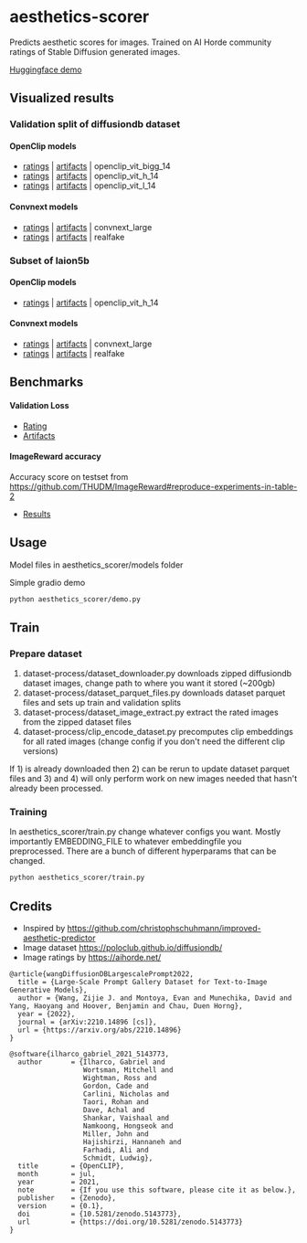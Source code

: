 # aesthetics-scorer

Predicts aesthetic scores for images. Trained on AI Horde community ratings of Stable Diffusion generated images.

[Huggingface demo](https://huggingface.co/spaces/kenjiqq/aesthetics-scorer)

## Visualized results

### Validation split of diffusiondb dataset

#### OpenClip models

* [ratings](https://htmlpreview.github.io/?https://github.com/kenjiqq/aesthetics-scorer/blob/main/visualize/diffusiondb/visualize-aesthetics_scorer_rating_openclip_vit_bigg_14.html) 
| [artifacts](https://htmlpreview.github.io/?https://github.com/kenjiqq/aesthetics-scorer/blob/main/visualize/diffusiondb/visualize-aesthetics_scorer_artifacts_openclip_vit_bigg_14.html) 
| openclip_vit_bigg_14
* [ratings](https://htmlpreview.github.io/?https://github.com/kenjiqq/aesthetics-scorer/blob/main/visualize/diffusiondb/visualize-aesthetics_scorer_rating_openclip_vit_h_14.html) 
| [artifacts](https://htmlpreview.github.io/?https://github.com/kenjiqq/aesthetics-scorer/blob/main/visualize/diffusiondb/visualize-aesthetics_scorer_artifacts_openclip_vit_h_14.html) 
| openclip_vit_h_14
* [ratings](https://htmlpreview.github.io/?https://github.com/kenjiqq/aesthetics-scorer/blob/main/visualize/diffusiondb/visualize-aesthetics_scorer_rating_openclip_vit_l_14.html) 
| [artifacts](https://htmlpreview.github.io/?https://github.com/kenjiqq/aesthetics-scorer/blob/main/visualize/diffusiondb/visualize-aesthetics_scorer_artifacts_openclip_vit_l_14.html) 
| openclip_vit_l_14

#### Convnext models
* [ratings](https://htmlpreview.github.io/?https://github.com/kenjiqq/aesthetics-scorer/blob/main/visualize/diffusiondb/visualize-aesthetics_rating_convnext_large_2e_b2e.html)
| [artifacts](https://htmlpreview.github.io/?https://github.com/kenjiqq/aesthetics-scorer/blob/main/visualize/diffusiondb/visualize-aesthetics_artifacts_convnext_large_2e_b2e.html) 
| convnext_large
* [ratings](https://htmlpreview.github.io/?https://github.com/kenjiqq/aesthetics-scorer/blob/main/visualize/diffusiondb/visualize-aesthetics_rating_realfake_2e_b2e.html)
| [artifacts](https://htmlpreview.github.io/?https://github.com/kenjiqq/aesthetics-scorer/blob/main/visualize/diffusiondb/visualize-aesthetics_artifacts_realfake_2e_b2e.html) 
| realfake

### Subset of laion5b

####  OpenClip models

* [ratings](https://htmlpreview.github.io/?https://github.com/kenjiqq/aesthetics-scorer/blob/main/visualize/laion/visualize-laion5b-rating-openclip_vit_h_14.html) 
| [artifacts](https://htmlpreview.github.io/?https://github.com/kenjiqq/aesthetics-scorer/blob/main/visualize/laion/visualize-laion5b-artifacts-openclip_vit_h_14.html)
| openclip_vit_h_14

#### Convnext models

* [ratings](https://htmlpreview.github.io/?https://github.com/kenjiqq/aesthetics-scorer/blob/main/visualize/laion/visualize-laion5b-rating-aesthetics_rating_convnext_large_2e_b2e.html) 
| [artifacts](https://htmlpreview.github.io/?https://github.com/kenjiqq/aesthetics-scorer/blob/main/visualize/laion/visualize-laion5b-artifacts-aesthetics_artifacts_convnext_large_2e_b2e.html)
| convnext_large
* [ratings](https://htmlpreview.github.io/?https://github.com/kenjiqq/aesthetics-scorer/blob/main/visualize/laion/visualize-laion5b-rating-aesthetics_rating_realfake_2e_b2e.html) 
| [artifacts](https://htmlpreview.github.io/?https://github.com/kenjiqq/aesthetics-scorer/blob/main/visualize/laion/visualize-laion5b-artifacts-aesthetics_artifacts_realfake_2e_b2e.html)
| realfake

## Benchmarks

#### Validation Loss

* [Rating](https://raw.githubusercontent.com/kenjiqq/aesthetics-scorer/main/benchmark/results/validation_rating.txt)
* [Artifacts](https://raw.githubusercontent.com/kenjiqq/aesthetics-scorer/main/benchmark/results/validation_artifacts.txt)

#### ImageReward accuracy

Accuracy score on testset from https://github.com/THUDM/ImageReward#reproduce-experiments-in-table-2

* [Results](https://raw.githubusercontent.com/kenjiqq/aesthetics-scorer/main/benchmark/results/imagereward.txt)


## Usage 

Model files in aesthetics_scorer/models folder

Simple gradio demo
```bash
python aesthetics_scorer/demo.py
```

## Train

### Prepare dataset

1. dataset-process/dataset_downloader.py downloads zipped diffusiondb dataset images, change path to where you want it stored (~200gb)
2. dataset-process/dataset_parquet_files.py downloads dataset parquet files and sets up train and validation splits
3. dataset-process/dataset_image_extract.py extract the rated images from the zipped dataset files
4. dataset-process/clip_encode_dataset.py precomputes clip embeddings for all rated images (change config if you don't need the different clip versions)

If 1) is already downloaded then 2) can be rerun to update dataset parquet files and 3) and 4) will only perform work on new images needed that hasn't already been processed.

### Training
In aesthetics_scorer/train.py change whatever configs you want. Mostly importantly EMBEDDING_FILE to whatever embeddingfile you preprocessed.
There are a bunch of different hyperparams that can be changed.

```bash
python aesthetics_scorer/train.py
```


## Credits
* Inspired by https://github.com/christophschuhmann/improved-aesthetic-predictor
* Image dataset https://poloclub.github.io/diffusiondb/
* Image ratings by https://aihorde.net/

```
@article{wangDiffusionDBLargescalePrompt2022,
  title = {Large-Scale Prompt Gallery Dataset for Text-to-Image Generative Models},
  author = {Wang, Zijie J. and Montoya, Evan and Munechika, David and Yang, Haoyang and Hoover, Benjamin and Chau, Duen Horng},
  year = {2022},
  journal = {arXiv:2210.14896 [cs]},
  url = {https://arxiv.org/abs/2210.14896}
}
```
```
@software{ilharco_gabriel_2021_5143773,
  author       = {Ilharco, Gabriel and
                  Wortsman, Mitchell and
                  Wightman, Ross and
                  Gordon, Cade and
                  Carlini, Nicholas and
                  Taori, Rohan and
                  Dave, Achal and
                  Shankar, Vaishaal and
                  Namkoong, Hongseok and
                  Miller, John and
                  Hajishirzi, Hannaneh and
                  Farhadi, Ali and
                  Schmidt, Ludwig},
  title        = {OpenCLIP},
  month        = jul,
  year         = 2021,
  note         = {If you use this software, please cite it as below.},
  publisher    = {Zenodo},
  version      = {0.1},
  doi          = {10.5281/zenodo.5143773},
  url          = {https://doi.org/10.5281/zenodo.5143773}
}
```
